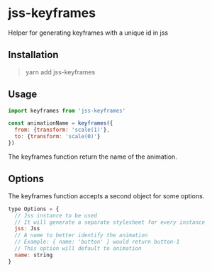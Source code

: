 # jss-keyframes

Helper for generating keyframes with a unique id in jss

## Installation

> yarn add jss-keyframes

## Usage

```js
import keyframes from 'jss-keyframes'

const animationName = keyframes({
  from: {transform: 'scale(1)'},
  to: {transform: 'scale(0)'}
})
```

The keyframes function return the name of the animation.

## Options

The keyframes function accepts a second object for some options.

```js
type Options = {
  // Jss instance to be used
  // It will generate a separate stylesheet for every instance
  jss: Jss
  // A name to better identify the animation
  // Example: { name: 'button' } would return button-1
  // This option will default to animation
  name: string
}
```
